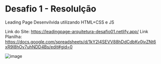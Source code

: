 # Desafio 1 - Resolulção

Leading Page Desenvilvida utilizando HTML+CSS e JS

Link do Site: https://leadingpage-arquitetura-desafio01.netlify.app/
Link Planilha: https://docs.google.com/spreadsheets/d/1kY2I4SEVV88hDdCdbKv0jvZNt6xR9l8hOv7uhNDD4Bs/edit#gid=0



![image](https://github.com/IagoNeres55/Leading_Page_Arquitetura/assets/109632131/3395fecf-8940-4da7-8649-93efb72100bb)
